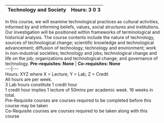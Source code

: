 **Technology and Society** | **Hours: 3 0 3**  
---|---  
In this course, we will examine technological practices as cultural activities, informed by and informing beliefs, values, social structures and institutions. Our investigation will be positioned within frameworks of terminological and historical analysis. The course contents include the nature of technology, sources of technological change; scientific knowledge and technological advancement; diffusion of technology; technology and environment; work in non-industrial societies; technology and jobs; technological change and life on the job; organizations and technological change; and governance of technology.
**Pre-requisites: None** | **Co-requisites: None**  
---|---  
Hours: XYZ where X = Lecture, Y = Lab, Z = Credit  
All hours are per week.  
3 Lab hours constitute 1 credit hour  
1 credit hour implies 1 lecture of 50mins per academic week. 16 weeks in total.  
Pre-Requisite courses are courses required to be completed before this course may be taken  
Co-Requisite courses are courses required to be taken along with this course
